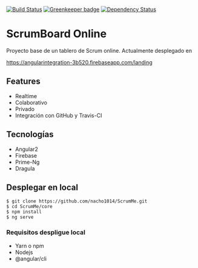 [![Build Status](https://travis-ci.org/nacho1014/ScrumMe.svg?branch=master)](https://travis-ci.org/nacho1014/ScrumMe)
[![Greenkeeper badge](https://badges.greenkeeper.io/nacho1014/ScrumMe.svg)](https://greenkeeper.io/)
[![Dependency Status](https://david-dm.org/nacho1014/ScrumMe.svg)](https://david-dm.org/)

# ScrumBoard Online


Proyecto base de un tablero de Scrum online.
Actualmente desplegado en 

https://angularintegration-3b520.firebaseapp.com/landing

## Features

* Realtime
* Colaborativo
* Privado
* Integración con GitHub y Travis-CI

## Tecnologías

* Angular2
* Firebase
* Prime-Ng
* Dragula

## Desplegar en local

    $ git clone https://github.com/nacho1014/ScrumMe.git
    $ cd ScrumMe/core
    $ npm install 
    $ ng serve
    

### Requisitos despligue local
* Yarn o npm 
* Nodejs
* @angular/cli


